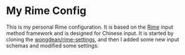 # My Rime Config

This is my personal Rime configuration. It is based on the [Rime](https://rime.im/) input method framework and is designed for Chinese input. It is started by cloning the [wongdean/rime-settings](https://github.com/wongdean/rime-settings), and then I added some new input schemas and modified some settings.
